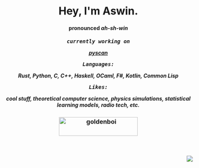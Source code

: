 <h1 align="center">Hey, I'm Aswin.</h1>

<h4 align="center">
<b>pronounced <i>ah-sh-win</i></b>


<h5 align="center">
  
<pre>currently working on</pre>

[pyscan](https://github.com/aswinnnn/pyscan)

<pre>Languages:</pre>

Rust, Python, C, C++, Haskell, OCaml, F#, Kotlin, Common Lisp

<pre>Likes:</pre>

cool stuff, theoretical computer science, physics simulations, statistical learning models, radio tech, etc.

</h5>

<h3 align="center"><a href="https://ko-fi.com/goldenboi"> <img align="center" src="https://cdn.ko-fi.com/cdn/kofi3.png?v=3" height="50" width="210" alt="goldenboi" /></a></h3>

<br>

<h4 align="right">
  
![](https://visitcount.itsvg.in/api?id=aswinnnn&icon=0&color=0)
  
</h4>
